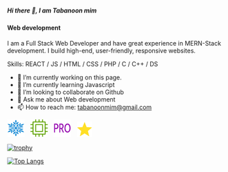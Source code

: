 ##### Hi there 👋, I am Tabanoon mim
#### Web development

I am a Full Stack Web Developer and have great experience in MERN-Stack development. I build high-end, user-friendly, responsive websites.

Skills: REACT / JS / HTML / CSS / PHP / C / C++ / DS

- 🔭 I’m currently working on this page. 
- 🌱 I’m currently learning Javascript 
- 👯 I’m looking to collaborate on Github 
- 💬 Ask me about Web development 
- 📫 How to reach me: tabanoonmim@gmail.com 




<a href='https://archiveprogram.github.com/'><img src='https://raw.githubusercontent.com/acervenky/animated-github-badges/master/assets/acbadge.gif' width='40' height='40'></a> <a href='https://docs.github.com/en/developers'><img src='https://raw.githubusercontent.com/acervenky/animated-github-badges/master/assets/devbadge.gif' width='40' height='40'></a> <a href='https://github.com/pricing'><img src='https://raw.githubusercontent.com/acervenky/animated-github-badges/master/assets/pro.gif' width='40' height='40'></a> <a href='https://stars.github.com/'><img src='https://raw.githubusercontent.com/acervenky/animated-github-badges/master/assets/starbadge.gif' width='35' height='35'></a> 

[![trophy](https://github-profile-trophy.vercel.app/?username=tabanoonyuki8)](https://github.com/ryo-ma/github-profile-trophy)

[![Top Langs](https://github-readme-stats.vercel.app/api/top-langs/?username=tabanoonyuki8)](https://github.com/anuraghazra/github-readme-stats)


